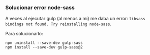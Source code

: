 ### Solucionar error node-sass
A veces al ejecutar gulp (al menos a mí) me daba un error: `libsass bindings not found. Try reinstalling node-sass`.

Para solucionarlo:
```
npm uninstall --save-dev gulp-sass
npm install --save-dev gulp-sass@2
```